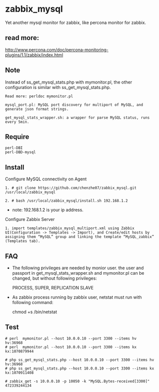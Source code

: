 # zabbix_mysql
  Yet another mysql monitor for zabbix, like percona monitor for zabbix.

## read more:
   http://www.percona.com/doc/percona-monitoring-plugins/1.1/zabbix/index.html

## Note
   Instead of ss_get_mysql_stats.php with mymonitor.pl, the other configuration is similar with ss_get_mysql_stats.php.

    Read more: perldoc mymonitor.pl

    mysql_port.pl: MySQL port discovery for multiport of MySQL, and generate json format strings.

    get_mysql_stats_wrapper.sh: a wrapper for parse MySQL status, runs every 5min.

## Require
    perl-DBI
    perl-DBD-mysql

## Install

Configure MySQL connectivity on Agent

    1. # git clone https://github.com/chenzhe07/zabbix_mysql.git /usr/local/zabbix_mysql 
    
    2. # bash /usr/local/zabbix_mysql/install.sh 192.168.1.2

* note: 192.168.1.2 is your ip address.

Configure Zabbix Server
    
    1. import templates/zabbix_mysql_multiport.xml using Zabbix UI(Configuration -> Templates -> Import), and Create/edit hosts by assigning them “MySQL” group and linking the template “MySQL_zabbix” (Templates tab).

## FAQ

* The following privileges are needed by monior user. the user and passport in get_mysql_stats_wrapper.sh and mymonitor.pl can be changed, but without following privileges:

    PROCESS, SUPER, REPLICATION SLAVE

* As zabbix process running by zabbix user, netstat must run with following command:

    chmod +s /bin/netstat

## Test

    # perl  mymonitor.pl --host 10.0.0.10 --port 3300 --items hv
    hv:36968
    # perl  mymonitor.pl --host 10.0.0.10 --port 3300 --items kx
    kx:1070879944

    # php ss_get_mysql_stats.php --host 10.0.0.10 --port 3300 --items hv
    hv:36968
    # php ss_get_mysql_stats.php --host 10.0.0.10 --port 3300 --items kx kx:1070911408

    # zabbix_get -s 10.0.0.10 -p 10050 -k "MySQL.Bytes-received[3300]"
    472339244134


